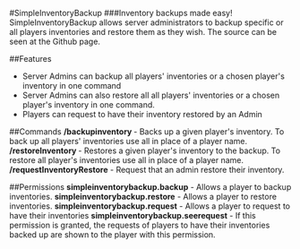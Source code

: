 #SimpleInventoryBackup
###Inventory backups made easy!
SimpleInventoryBackup allows server administrators to backup specific or all players inventories and restore them as they wish. The source can be seen at the Github page.

##Features
* Server Admins can backup all players' inventories or a chosen player's inventory in one command
* Server Admins can also restore all all players' inventories or a chosen player's inventory in one command.
* Players can request to have their inventory restored by an Admin

##Commands
**/backupinventory <player>** - Backs up a given player's inventory. To back up all players' inventories use all in place of a player name.
**/restoreInventory <player>** - Restores a given player's inventory to the backup. To restore all player's inventories use all in place of a player name.
**/requestInventoryRestore** - Request that an admin restore their inventory.

##Permissions
**simpleinventorybackup.backup** - Allows a player to backup inventories.
**simpleinventorybackup.restore** - Allows a player to restore inventories.
**simpleinventorybackup.request** - Allows a player to request to have their inventories
**simpleinventorybackup.seerequest** - If this permission is granted, the requests of players to have their inventories backed up are shown to the player with this permission. 

